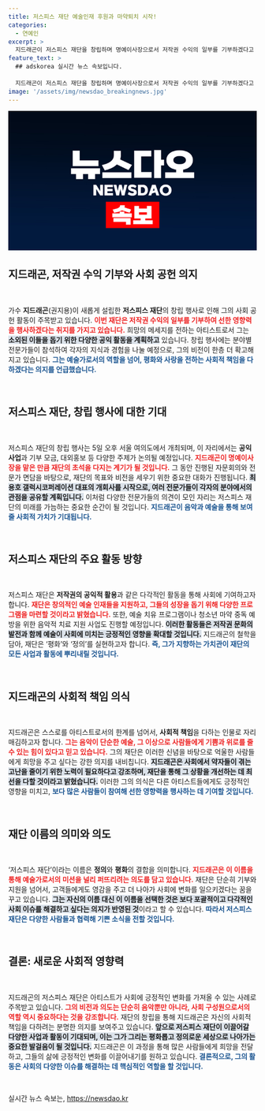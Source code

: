 ```yaml
---
title: 저스피스 재단 예술인재 후원과 마약퇴치 시작!
categories:
  - 연예인
excerpt: >
  지드래곤이 저스피스 재단을 창립하며 명예이사장으로서 저작권 수익의 일부를 기부하겠다고 밝혔습니다. 그는 선한 영향력으로 사회적 약자를 돕겠다는 의지를 다졌습니다.
feature_text: >
  ## adskorea 실시간 뉴스 속보입니다.

  지드래곤이 저스피스 재단을 창립하며 명예이사장으로서 저작권 수익의 일부를 기부하겠다고 밝혔습니다. 그는 선한 영향력으로 사회적 약자를 돕겠다는 의지를 다졌습니다.
image: '/assets/img/newsdao_breakingnews.jpg'
---
```


<p><img src="/assets/img/newsdao_breakingnews.jpg" alt="adskorea 속보" /></p>

<h2 data-ke-size="size26">지드래곤, 저작권 수익 기부와 사회 공헌 의지</h2>

<p data-ke-size="size16">&nbsp;</p>

<p>가수 <b>지드래곤</b>(권지용)이 새롭게 설립한 <b>저스피스 재단</b>의 창립 행사로 인해 그의 사회 공헌 활동이 주목받고 있습니다. <b><span style="color: #ee2323;">이번 재단은 저작권 수익의 일부를 기부하여 선한 영향력을 행사하겠다는 취지를 가지고 있습니다.</span></b> 희망의 메세지를 전하는 아티스트로서 그는 <b><span style="background-color: #21538527;">소외된 이들을 돕기 위한 다양한 공익 활동을 계획하고</span></b> 있습니다. 창립 행사에는 분야별 전문가들이 참석하여 각자의 지식과 경험을 나눌 예정으로, 그의 비전이 한층 더 확고해지고 있습니다. <b><span style="color: #1a5490;">그는 예술가로서의 역할을 넘어, 평화와 사랑을 전하는 사회적 책임을 다하겠다는 의지를 언급했습니다.</span></b></p>

<p data-ke-size="size16">&nbsp;</p>

<h2 data-ke-size="size26">저스피스 재단, 창립 행사에 대한 기대</h2>

<p data-ke-size="size16">&nbsp;</p>

<p>저스피스 재단의 창립 행사는 5일 오후 서울 여의도에서 개최되며, 이 자리에서는 <b>공익사업</b>과 기부 모금, 대외홍보 등 다양한 주제가 논의될 예정입니다. <b><span style="color: #ee2323;">지드래곤이 명예이사장을 맡은 만큼 재단의 초석을 다지는 계기가 될 것입니다.</span></b> 그 동안 진행된 자문회의와 전문가 면담을 바탕으로, 재단의 목표와 비전을 세우기 위한 중요한 대화가 진행됩니다. <b><span style="background-color: #21538527;">최용호 갤럭시코퍼레이션 대표의 개회사를 시작으로, 여러 전문가들이 각자의 분야에서의 관점을 공유할 계획입니다.</span></b> 이처럼 다양한 전문가들의 의견이 모인 자리는 저스피스 재단의 미래를 가늠하는 중요한 순간이 될 것입니다. <b><span style="color: #1a5490;">지드래곤이 음악과 예술을 통해 보여줄 사회적 가치가 기대됩니다.</span></b></p>

<p data-ke-size="size16">&nbsp;</p>

<h2 data-ke-size="size26">저스피스 재단의 주요 활동 방향</h2>

<p data-ke-size="size16">&nbsp;</p>

<p>저스피스 재단은 <b>저작권의 공익적 활용</b>과 같은 다각적인 활동을 통해 사회에 기여하고자 합니다. <b><span style="color: #ee2323;">재단은 창의적인 예술 인재들을 지원하고, 그들의 성장을 돕기 위해 다양한 프로그램을 마련할 것이라고 밝혔습니다.</span></b> 또한, 예술 치유 프로그램이나 청소년 마약 중독 예방을 위한 음악적 치료 지원 사업도 진행할 예정입니다. <b><span style="background-color: #21538527;">이러한 활동들은 저작권 문화의 발전과 함께 예술이 사회에 미치는 긍정적인 영향을 확대할 것입니다.</span></b> 지드래곤의 철학을 담아, 재단은 ‘평화’와 ‘정의’를 실현하고자 합니다. <b><span style="color: #1a5490;">즉, 그가 지향하는 가치관이 재단의 모든 사업과 활동에 뿌리내릴 것입니다.</span></b></p>

<p data-ke-size="size16">&nbsp;</p>

<h2 data-ke-size="size26">지드래곤의 사회적 책임 의식</h2>

<p data-ke-size="size16">&nbsp;</p>

<p>지드래곤은 스스로를 아티스트로서의 한계를 넘어서, <b>사회적 책임</b>을 다하는 인물로 자리매김하고자 합니다. <b><span style="color: #ee2323;">그는 음악이 단순한 예술, 그 이상으로 사람들에게 기쁨과 위로를 줄 수 있는 힘이 있다고 믿고 있습니다.</span></b> 그의 재단은 이러한 신념을 바탕으로 억울한 사람들에게 희망을 주고 싶다는 강한 의지를 내비칩니다. <b><span style="background-color: #21538527;">지드래곤은 사회에서 약자들이 겪는 고난을 줄이기 위한 노력이 필요하다고 강조하며, 재단을 통해 그 상황을 개선하는 데 최선을 다할 것이라고 밝혔습니다.</span></b> 이러한 그의 의식은 다른 아티스트들에게도 긍정적인 영향을 미치고, <b><span style="color: #1a5490;">보다 많은 사람들이 참여해 선한 영향력을 행사하는 데 기여할 것입니다.</span></b></p>

<p data-ke-size="size16">&nbsp;</p>

<h2 data-ke-size="size26">재단 이름의 의미와 의도</h2>

<p data-ke-size="size16">&nbsp;</p>

<p>‘저스피스 재단’이라는 이름은 <b>정의</b>와 <b>평화</b>의 결합을 의미합니다. <b><span style="color: #ee2323;">지드래곤은 이 이름을 통해 예술가로서의 미션을 널리 퍼뜨리려는 의도를 담고 있습니다.</span></b> 재단은 단순히 기부와 지원을 넘어서, 고객들에게도 영감을 주고 더 나아가 사회에 변화를 일으키겠다는 꿈을 꾸고 있습니다. <b><span style="background-color: #21538527;">그는 자신의 이름 대신 이 이름을 선택한 것은 보다 포괄적이고 다각적인 사회 이슈를 해결하고 싶다는 의지가 반영된 것</span></b>이라고 할 수 있습니다. <b><span style="color: #1a5490;">따라서 저스피스 재단은 다양한 사람들과 협력해 기쁜 소식을 전할 것입니다.</span></b></p>

<p data-ke-size="size16">&nbsp;</p>

<h2 data-ke-size="size26">결론: 새로운 사회적 영향력</h2>

<p data-ke-size="size16">&nbsp;</p>

<p>지드래곤의 저스피스 재단은 아티스트가 사회에 긍정적인 변화를 가져올 수 있는 사례로 주목받고 있습니다. <b><span style="color: #ee2323;">그의 비전과 의도는 단순히 음악뿐만 아니라, 사회 구성원으로서의 역할 역시 중요하다는 것을 강조합니다.</span></b> 재단의 창립을 통해 지드래곤은 자신의 사회적 책임을 다하려는 분명한 의지를 보여주고 있습니다. <b><span style="background-color: #21538527;">앞으로 저스피스 재단이 이끌어갈 다양한 사업과 활동이 기대되며, 이는 그가 그리는 평화롭고 정의로운 세상으로 나아가는 중요한 발걸음이 될 것입니다.</span></b> 지드래곤은 이 과정을 통해 많은 사람들에게 희망을 전달하고, 그들의 삶에 긍정적인 변화를 이끌어내기를 원하고 있습니다. <b><span style="color: #1a5490;">결론적으로, 그의 활동은 사회의 다양한 이슈를 해결하는 데 핵심적인 역할을 할 것입니다.</span></b></p>

<p data-ke-size="size16">&nbsp;</p>
실시간 뉴스 속보는, <a href="https://newsdao.kr" rel="dofollow">https://newsdao.kr</a>



